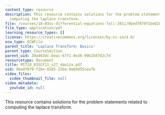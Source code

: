```yaml
---
content_type: resource
description: This resource contains solutions for the problem statements related to
  computing the laplace transform.
file: /courses/18-03sc-differential-equations-fall-2011/9bed7079f1be828525ba9a69d55cea7b_MIT18_03SCF11_s27_4quiza.pdf
file_type: application/pdf
learning_resource_types: []
license: https://creativecommons.org/licenses/by-nc-sa/4.0/
ocw_type: OCWFile
parent_title: 'Laplace Transform: Basics'
parent_type: CourseSection
parent_uid: 39a463dc-beac-67f1-8e36-99b2587d2c7d
resourcetype: Document
title: MIT18_03SCF11_s27_4quiza.pdf
uid: 9bed7079-f1be-8285-25ba-9a69d55cea7b
video_files:
  video_thumbnail_file: null
video_metadata:
  youtube_id: null
---
```

This resource contains solutions for the problem statements related to computing the laplace transform.